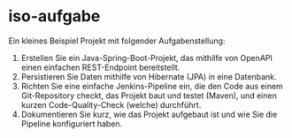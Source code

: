 # iso-aufgabe
Ein kleines Beispiel Projekt mit folgender Aufgabenstellung:

1. Erstellen Sie ein Java-Spring-Boot-Projekt, das mithilfe von OpenAPI einen einfachen REST-Endpoint bereitstellt.
2. Persistieren Sie Daten mithilfe von Hibernate (JPA) in eine Datenbank.
3. Richten Sie eine einfache Jenkins-Pipeline ein, die
den Code aus einem Git-Repository checkt,
das Projekt baut und testet (Maven), und
einen kurzen Code-Quality-Check (welche) durchführt.
4. Dokumentieren Sie kurz, wie das Projekt aufgebaut ist und wie Sie die Pipeline konfiguriert haben.

